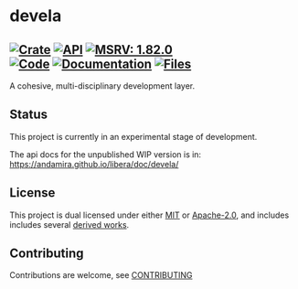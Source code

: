 # devela

[![Crate](https://img.shields.io/crates/v/devela.svg)](https://crates.io/crates/devela)
[![API](https://docs.rs/devela/badge.svg)](https://docs.rs/devela/)
[![MSRV: 1.82.0](https://flat.badgen.net/badge/MSRV/1.82.0/purple)](https://releases.rs/docs/1.82.0/)
<br/>
[![Code](https://tokei.rs/b1/github/andamira/devela?category=code)](https://github.com/andamira/devela)
[![Documentation](https://tokei.rs/b1/github/andamira/devela?category=comments)](https://docs.rs/devela/)
[![Files](https://tokei.rs/b1/github/andamira/devela?category=files)](https://github.com/andamira/devela/tree/main/)
---

A cohesive, multi-disciplinary development layer.

## Status
This project is currently in an experimental stage of development.

The api docs for the unpublished WIP version is in: https://andamira.github.io/libera/doc/devela/

## License
This project is dual licensed under either [MIT](DOCS/LICENSE-MIT)
or [Apache-2.0](DOCS/LICENSE-APACHE), and includes includes several
[derived works](DOCS/DERIVED.md).

## Contributing
Contributions are welcome, see [CONTRIBUTING](DOCS/CONTRIBUTING.md)
